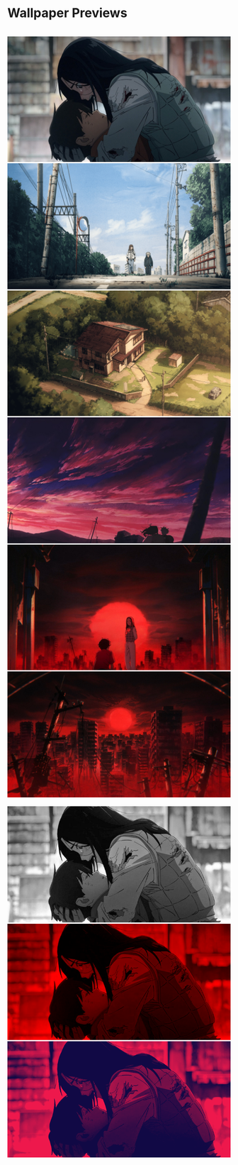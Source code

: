 # Wallpaper Previews

<img src="001-maru-kiruko.png" alt=""/>
<img src="002-kiruko-maru.png" alt=""/>
<img src="003-kiriko-haruki.png" alt=""/>
<img src="004-daytime.png" alt=""/>
<img src="005-house.png" alt=""/>
<img src="006-sky.png" alt=""/>
<img src="007-red-sunset.png" alt=""/>
<img src="008-red-sunset.png" alt=""/>
<img src="009-kiruko-maru-rough.png" alt=""/>
<img src="010-kiriko-haruki-bw.png" alt=""/>
<img src="011-kiriko-haruki-red.png" alt=""/>
<img src="012-kiriko-haruki-red-blue.png" alt=""/>

